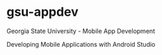 # gsu-appdev

Georgia State University - Mobile App Development

Developing Mobile Applications with Android Studio
